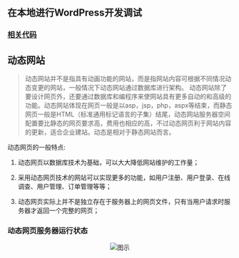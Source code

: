 
## 在本地进行WordPress开发调试

### [相关代码](https://github.com/cnyy7/wordpress_learing "相关代码") 

## 动态网站 ##
>动态网站并不是指具有动画功能的网站，而是指网站内容可根据不同情况动态变更的网站，一般情况下动态网站通过数据库进行架构。 动态网站除了要设计网页外，还要通过数据库和编程序来使网站具有更多自动的和高级的功能。动态网站体现在网页一般是以asp，jsp，php，aspx等结束，而静态网页一般是HTML（标准通用标记语言的子集）结尾，动态网站服务器空间配置要比静态的网页要求高，费用也相应的高，不过动态网页利于网站内容的更新，适合企业建站。动态是相对于静态网站而言。

动态网页的一般特点:

1. 动态网页以数据库技术为基础，可以大大降低网站维护的工作量；

2. 采用动态网页技术的网站可以实现更多的功能，如用户注册、用户登录、在线调查、用户管理、订单管理等等；

3. 动态网页实际上并不是独立存在于服务器上的网页文件，只有当用户请求时服务器才返回一个完整的网页；


### 动态网页服务器运行状态 ###
<div align="center">
<img src="http://i1.bvimg.com/602998/9468be86e687de82.jpg"  alt="图示" />
</div>